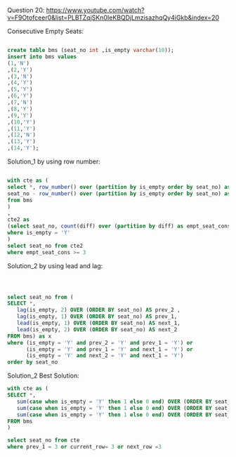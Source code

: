 Question 20:
https://www.youtube.com/watch?v=F9Otofceer0&list=PLBTZqjSKn0IeKBQDjLmzisazhqQy4iGkb&index=20

Consecutive Empty Seats:

```sql

create table bms (seat_no int ,is_empty varchar(10));
insert into bms values
(1,'N')
,(2,'Y')
,(3,'N')
,(4,'Y')
,(5,'Y')
,(6,'Y')
,(7,'N')
,(8,'Y')
,(9,'Y')
,(10,'Y')
,(11,'Y')
,(12,'N')
,(13,'Y')
,(14,'Y');
```

Solution_1 by using row number: 

```sql

with cte as (
select *, row_number() over (partition by is_empty order by seat_no) as rw, 
seat_no - row_number() over (partition by is_empty order by seat_no) as diff
from bms
)
,
cte2 as 
(select seat_no, count(diff) over (partition by diff) as empt_seat_cons   from cte 
where is_empty = 'Y'
)
select seat_no from cte2 
where empt_seat_cons >= 3
```

Solution_2 by using lead and lag:

```sql



select seat_no from (
SELECT *, 
   lag(is_empty, 2) OVER (ORDER BY seat_no) AS prev_2 ,
   lag(is_empty, 1) OVER (ORDER BY seat_no) AS prev_1,
   lead(is_empty, 1) OVER (ORDER BY seat_no) AS next_1,
   lead(is_empty, 2) OVER (ORDER BY seat_no) AS next_2
FROM bms) as x
where (is_empty = 'Y' and prev_2 = 'Y' and prev_1 = 'Y') or
      (is_empty = 'Y' and prev_1 = 'Y' and next_1 = 'Y') or
      (is_empty = 'Y' and next_2 = 'Y' and next_1 = 'Y')
order by seat_no
```

Solution_2 Best Solution:

```sql
with cte as (
SELECT *, 
   sum(case when is_empty = 'Y' then 1 else 0 end) OVER (ORDER BY seat_no rows between 2 preceding and current row) AS prev_1 ,
   sum(case when is_empty = 'Y' then 1 else 0 end) OVER (ORDER BY seat_no  rows between 1 preceding and 1 following) AS current_row,
   sum(case when is_empty = 'Y' then 1 else 0 end) OVER (ORDER BY seat_no rows between current row and 2 following) AS next_row
FROM bms
)

select seat_no from cte
where prev_1 = 3 or current_row= 3 or next_row =3
```